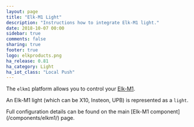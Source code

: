```yaml
---
layout: page
title: "Elk-M1 Light"
description: "Instructions how to integrate Elk-M1 light."
date: 2018-10-07 00:00
sidebar: true
comments: false
sharing: true
footer: true
logo: elkproducts.png
ha_release: 0.81
ha_category: Light
ha_iot_class: "Local Push"
---
```


The `elkm1` platform allows you to control your [Elk-M1](https://www.elkproducts.com/m1_controls.html).

An Elk-M1 light (which can be X10, Insteon, UPB) is represented as a `light`.

<p class='note'>
Full configuration details can be found on the main [Elk-M1 component](/components/elkm1/) page.
</p>
